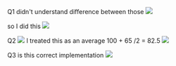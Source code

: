 Q1
didn't understand difference between those 
![](https://i.imgur.com/dryW2Vj.png)

so I did this 
![](https://i.imgur.com/pdhKq2l.png)


Q2
![](https://i.imgur.com/9VIplmk.png)
I treated this as an average
100 + 65 /2 = 82.5
![](https://i.imgur.com/cXDyOcn.png)

Q3
is this correct implementation 
![](https://i.imgur.com/Qvn0iPS.png)

